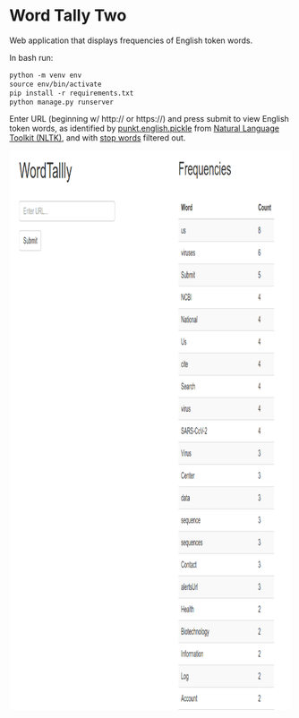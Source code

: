 # Word Tally Two
Web application that displays frequencies of English token words.

In bash run:
```
python -m venv env 
source env/bin/activate
pip install -r requirements.txt
python manage.py runserver
```

Enter URL (beginning w/ http:// or https://) and press submit to view English token words, as identified by [punkt.english.pickle](https://github.com/MattLondon101/Word-Tally-Two/blob/main/nltk_data/tokenizers/punkt/english.pickle) from [Natural Language Toolkit (NLTK)](https://www.nltk.org/), and with [stop words](https://github.com/MattLondon101/Word-Tally-Two/blob/main/stop_words.py) filtered out.
&nbsp;


<p align="center">
  <img width="1000" height="1000" src="https://github.com/MattLondon101/Word-Tally-Two/blob/main/WordTally.png?raw=true"
</p>
